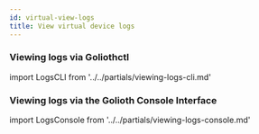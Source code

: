 ```yaml
---
id: virtual-view-logs
title: View virtual device logs
---
```


### Viewing logs via Goliothctl

import LogsCLI from '../../partials/viewing-logs-cli.md'

<LogsCLI/>

### Viewing logs via the Golioth Console Interface

import LogsConsole from '../../partials/viewing-logs-console.md'

<LogsConsole/>